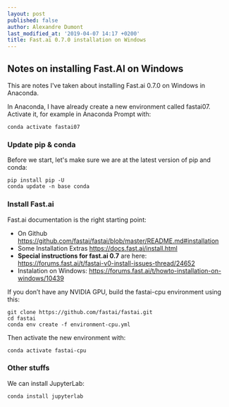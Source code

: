 ```yaml
---
layout: post
published: false
author: Alexandre Dumont
last_modified_at: '2019-04-07 14:17 +0200'
title: Fast.ai 0.7.0 installation on Windows
---
```

## Notes on installing Fast.AI on Windows

This are notes I've taken about installing Fast.ai 0.7.0 on Windows in Anaconda.

In Anaconda, I have already create a new environment called fastai07. Activate it, for example in Anaconda Prompt with:

```
conda activate fastai07
```

### Update pip & conda

Before we start, let's make sure we are at the latest version of pip and conda:

```
pip install pip -U
conda update -n base conda
```

### Install Fast.ai

Fast.ai documentation is the right starting point:
- On Github https://github.com/fastai/fastai/blob/master/README.md#installation
- Some Installation Extras https://docs.fast.ai/install.html
- **Special instructions for fast.ai 0.7** are here: https://forums.fast.ai/t/fastai-v0-install-issues-thread/24652
- Instalation on Windows: https://forums.fast.ai/t/howto-installation-on-windows/10439

If you don’t have any NVIDIA GPU, build the fastai-cpu environment using this:

```
git clone https://github.com/fastai/fastai.git
cd fastai
conda env create -f environment-cpu.yml
```

Then activate the new environment with:

```
conda activate fastai-cpu
```

### Other stuffs

We can install JupyterLab:


```
conda install jupyterlab
```


